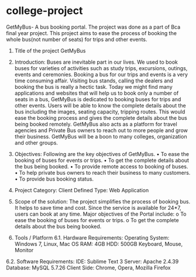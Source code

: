 # college-project
GetMyBus-   A bus booking portal.               The project was done as a part of Bca final year project. 
This project aims to ease the process of booking the whole bus(not number of seats) for trips and other events.


1.	Title of the project
GetMyBus 
2.	Introduction:
Buses are inevitable part in our lives. We used to book buses for varieties of activities such as study trips, excursions, outings, events and ceremonies. Booking a bus for our trips and events is a very time consuming affair. Visiting bus stands, calling the dealers and booking the bus is really a hectic task.
	Today we might find many applications and websites that will help us to book only a number of seats in a bus, GetMyBus is dedicated to booking buses for trips and other events. Users will be able to know the complete details about the bus including the images, seating capacity, tripping routes. This would ease the booking process and gives the complete details about the bus being booked remotely.
	GetMyBus also acts as a platform for travel agencies and Private Bus owners to reach out to more people and grow their business. GetMyBus will be a boon to many colleges, organization and other groups.

3.	Objectives:
Following are the key objectives of GetMyBus.
•	To ease the booking of buses for events or trips.
•	To get the complete details about the bus being booked.
•	To provide remote access to booking of buses.
•	To help private bus owners to reach their business to many customers.
•	To provide bus booking status.

4.	Project Category:
Client Defined
Type: Web Application
5.	 Scope of the solution:
The project simplifies the process of booking bus. It helps to save time and cost. Since the service is available for 24*7, users can book at any time.
Major objectives of the Portal include:
o	To ease the booking of buses for events or trips.
o	To get the complete details about the bus being booked.




6.	Tools / Platform
6.1.	 Hardware Requirements:
Operating System: Windows 7, Linux, Mac OS
RAM: 4GB
HDD: 500GB
Keyboard, Mouse, Monitor

6.2.	 Software Requirements:
IDE: Sublime Text 3
Server: Apache 2.4.39
Database: MySQL 5.7.26
Client Side: Chrome, Opera, Mozilla Firefox

